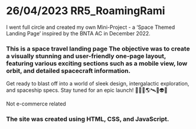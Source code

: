 # 26/04/2023 RR5_RoamingRami

I went full circle and created my own Mini-Project - a ‘Space Themed Landing Page’ inspired by the BNTA AC in December 2022.

### This is a space travel landing page The objective was to create a visually stunning and user-friendly one-page layout, featuring various exciting sections such as a mobile view, low orbit, and detailed spacecraft information.

Get ready to blast off into a world of sleek design, intergalactic exploration, and spaceship specs. Stay tuned for an epic launch! 🚀👨‍🚀🌎🛰️💫👽🌌

Not e-commerce related

### The site was created using HTML, CSS, and JavaScript.

